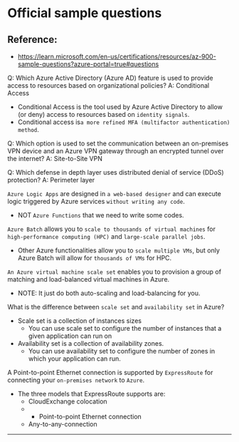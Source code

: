 # Official sample questions

## Reference: 
- https://learn.microsoft.com/en-us/certifications/resources/az-900-sample-questions?azure-portal=true#questions

Q: Which Azure Active Directory (Azure AD) feature is used to provide access to resources based on organizational policies?
A: Conditional Access
- Conditional Access is the tool used by Azure Active Directory to allow (or deny) access to resources based on `identity signals`. 
- Conditional access is`a more refined MFA (multifactor authentication) method`.

Q: Which option is used to set the communication between an on-premises VPN device and an Azure VPN gateway through an encrypted tunnel over the internet?
A: Site-to-Site VPN

Q: Which defense in depth layer uses distributed denial of service (DDoS) protection?
A: Perimeter layer



`Azure Logic Apps` are designed in `a web-based designer` and can execute logic triggered by Azure services `without writing any code`.
- NOT `Azure Functions` that we need to write some codes.



`Azure Batch` allows you to `scale to thousands of virtual machines` for `high-performance computing (HPC)` and `large-scale parallel jobs`. 
- Other Azure functionalities allow you to `scale multiple VMs`, but only Azure Batch will allow for `thousands of VMs` for HPC.



`An Azure virtual machine scale set` enables you to provision a group of matching and load-balanced virtual machines in Azure.
- NOTE: It just do both auto-scaling and load-balancing for you.



What is the difference between `scale set` and `availability set` in Azure?
- Scale set is a collection of instances sizes
  - You can use scale set to configure the number of instances that a given application can run on
- Availability set is a collection of availability zones.
  - You can use availability set to configure the number of zones in which your application can run.



A Point-to-point Ethernet connection is supported by `ExpressRoute` for connecting your `on-premises network` to `Azure`.
- The three models that ExpressRoute supports are:
  - CloudExchange colocation
  - * Point-to-point Ethernet connection
  - Any-to-any-connection

---

